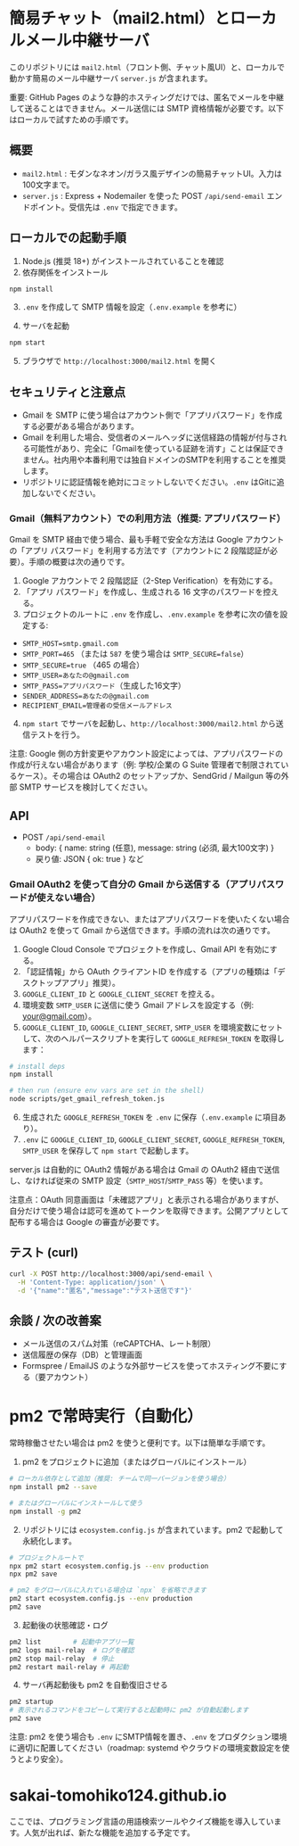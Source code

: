 # 簡易チャット（mail2.html）とローカルメール中継サーバ

このリポジトリには `mail2.html`（フロント側、チャット風UI）と、ローカルで動かす簡易のメール中継サーバ `server.js` が含まれます。

重要: GitHub Pages のような静的ホスティングだけでは、匿名でメールを中継して送ることはできません。メール送信には SMTP 資格情報が必要です。以下はローカルで試すための手順です。

## 概要
- `mail2.html` : モダンなネオン/ガラス風デザインの簡易チャットUI。入力は100文字まで。
- `server.js` : Express + Nodemailer を使った POST `/api/send-email` エンドポイント。受信先は `.env` で指定できます。

## ローカルでの起動手順
1. Node.js (推奨 18+) がインストールされていることを確認
2. 依存関係をインストール

```bash
npm install
```

3. `.env` を作成して SMTP 情報を設定（`.env.example` を参考に）

4. サーバを起動

```bash
npm start
```

5. ブラウザで `http://localhost:3000/mail2.html` を開く

## セキュリティと注意点
- Gmail を SMTP に使う場合はアカウント側で「アプリパスワード」を作成する必要がある場合があります。
- Gmail を利用した場合、受信者のメールヘッダに送信経路の情報が付与される可能性があり、完全に「Gmailを使っている証跡を消す」ことは保証できません。社内用や本番利用では独自ドメインのSMTPを利用することを推奨します。
- リポジトリに認証情報を絶対にコミットしないでください。`.env` はGitに追加しないでください。

### Gmail（無料アカウント）での利用方法（推奨: アプリパスワード）

Gmail を SMTP 経由で使う場合、最も手軽で安全な方法は Google アカウントの「アプリ パスワード」を利用する方法です（アカウントに 2 段階認証が必要）。手順の概要は次の通りです。

1. Google アカウントで 2 段階認証（2-Step Verification）を有効にする。
2. 「アプリ パスワード」を作成し、生成される 16 文字のパスワードを控える。
3. プロジェクトのルートに `.env` を作成し、`.env.example` を参考に次の値を設定する:

  - `SMTP_HOST=smtp.gmail.com`
  - `SMTP_PORT=465` （または `587` を使う場合は `SMTP_SECURE=false`）
  - `SMTP_SECURE=true` （465 の場合）
  - `SMTP_USER=あなたの@gmail.com`
  - `SMTP_PASS=アプリパスワード`（生成した16文字）
  - `SENDER_ADDRESS=あなたの@gmail.com`
  - `RECIPIENT_EMAIL=管理者の受信メールアドレス`

4. `npm start` でサーバを起動し、`http://localhost:3000/mail2.html` から送信テストを行う。

注意: Google 側の方針変更やアカウント設定によっては、アプリパスワードの作成が行えない場合があります（例: 学校/企業の G Suite 管理者で制限されているケース）。その場合は OAuth2 のセットアップか、SendGrid / Mailgun 等の外部 SMTP サービスを検討してください。

## API
- POST `/api/send-email`
  - body: { name: string (任意), message: string (必須, 最大100文字) }
  - 戻り値: JSON { ok: true } など

### Gmail OAuth2 を使って自分の Gmail から送信する（アプリパスワードが使えない場合）

アプリパスワードを作成できない、またはアプリパスワードを使いたくない場合は OAuth2 を使って Gmail から送信できます。手順の流れは次の通りです。

1. Google Cloud Console でプロジェクトを作成し、Gmail API を有効にする。
2. 「認証情報」から OAuth クライアントID を作成する（アプリの種類は「デスクトップアプリ」推奨）。
3. `GOOGLE_CLIENT_ID` と `GOOGLE_CLIENT_SECRET` を控える。
4. 環境変数 `SMTP_USER` に送信に使う Gmail アドレスを設定する（例: your@gmail.com）。
5. `GOOGLE_CLIENT_ID`, `GOOGLE_CLIENT_SECRET`, `SMTP_USER` を環境変数にセットして、次のヘルパースクリプトを実行して `GOOGLE_REFRESH_TOKEN` を取得します：

```bash
# install deps
npm install

# then run (ensure env vars are set in the shell)
node scripts/get_gmail_refresh_token.js
```

6. 生成された `GOOGLE_REFRESH_TOKEN` を `.env` に保存（`.env.example` に項目あり）。
7. `.env` に `GOOGLE_CLIENT_ID`, `GOOGLE_CLIENT_SECRET`, `GOOGLE_REFRESH_TOKEN`, `SMTP_USER` を保存して `npm start` で起動します。

server.js は自動的に OAuth2 情報がある場合は Gmail の OAuth2 経由で送信し、なければ従来の SMTP 設定（`SMTP_HOST`/`SMTP_PASS` 等）を使います。

注意点：OAuth 同意画面は「未確認アプリ」と表示される場合がありますが、自分だけで使う場合は認可を進めてトークンを取得できます。公開アプリとして配布する場合は Google の審査が必要です。

## テスト (curl)

```bash
curl -X POST http://localhost:3000/api/send-email \
  -H 'Content-Type: application/json' \
  -d '{"name":"匿名","message":"テスト送信です"}'
```

## 余談 / 次の改善案
- メール送信のスパム対策（reCAPTCHA、レート制限）
- 送信履歴の保存（DB）と管理画面
- Formspree / EmailJS のような外部サービスを使ってホスティング不要にする（要アカウント）
# pm2 で常時実行（自動化）
常時稼働させたい場合は pm2 を使うと便利です。以下は簡単な手順です。

1. pm2 をプロジェクトに追加（またはグローバルにインストール）

```bash
# ローカル依存として追加（推奨: チームで同一バージョンを使う場合）
npm install pm2 --save

# またはグローバルにインストールして使う
npm install -g pm2
```

2. リポジトリには `ecosystem.config.js` が含まれています。pm2 で起動して永続化します。

```bash
# プロジェクトルートで
npx pm2 start ecosystem.config.js --env production
npx pm2 save

# pm2 をグローバルに入れている場合は `npx` を省略できます
pm2 start ecosystem.config.js --env production
pm2 save
```

3. 起動後の状態確認・ログ

```bash
pm2 list        # 起動中アプリ一覧
pm2 logs mail-relay  # ログを確認
pm2 stop mail-relay  # 停止
pm2 restart mail-relay # 再起動
```

4. サーバ再起動後も pm2 を自動復旧させる

```bash
pm2 startup
# 表示されるコマンドをコピーして実行すると起動時に pm2 が自動起動します
pm2 save
```

注意: pm2 を使う場合も `.env` にSMTP情報を置き、`.env` をプロダクション環境に適切に配置してください（roadmap: systemd やクラウドの環境変数設定を使うとより安全）。

# sakai-tomohiko124.github.io
ここでは、プログラミング言語の用語検索ツールやクイズ機能を導入しています。人気が出れば、新たな機能を追加する予定です。
